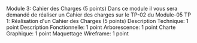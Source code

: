 Module 3: Cahier des Charges (5 points)
Dans ce module il vous sera demandé de réaliser un Cahier des charges sur le TP-02 du Module-05
TP 1: Réalisation d'un Cahier des Charges (5 points)
Description Technique: 1 point
Description Fonctionnelle: 1 point
Arborescence: 1 point
Charte Graphique: 1 point
Maquettage Wireframe: 1 point
